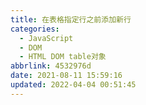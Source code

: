 ```yaml
---
title: 在表格指定行之前添加新行
categories: 
  - JavaScript
  - DOM
  - HTML DOM table对象
abbrlink: 4532976d
date: 2021-08-11 15:59:16
updated: 2022-04-04 00:51:45
---
```

